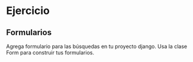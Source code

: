 # Ejercicio #

## Formularios ##

Agrega formulario para las búsquedas en tu proyecto django. Usa la clase Form para construir tus formularios.

